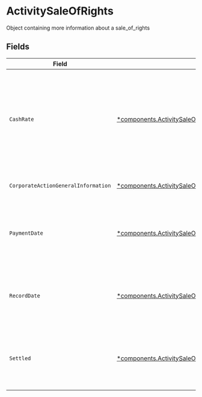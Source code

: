 # ActivitySaleOfRights

Object containing more information about a sale_of_rights


## Fields

| Field                                                                                                                                                 | Type                                                                                                                                                  | Required                                                                                                                                              | Description                                                                                                                                           | Example                                                                                                                                               |
| ----------------------------------------------------------------------------------------------------------------------------------------------------- | ----------------------------------------------------------------------------------------------------------------------------------------------------- | ----------------------------------------------------------------------------------------------------------------------------------------------------- | ----------------------------------------------------------------------------------------------------------------------------------------------------- | ----------------------------------------------------------------------------------------------------------------------------------------------------- |
| `CashRate`                                                                                                                                            | [*components.ActivitySaleOfRightsCashRate](../../models/components/activitysaleofrightscashrate.md)                                                   | :heavy_minus_sign:                                                                                                                                    | The rate (raw value, not a percentage, example: 50% will be .5 in this field) at which cash will be disbursed to the shareholder                      | {<br/>"value": "0.25"<br/>}                                                                                                                           |
| `CorporateActionGeneralInformation`                                                                                                                   | [*components.ActivitySaleOfRightsCorporateActionGeneralInformation](../../models/components/activitysaleofrightscorporateactiongeneralinformation.md) | :heavy_minus_sign:                                                                                                                                    | Common fields for corporate actions                                                                                                                   |                                                                                                                                                       |
| `PaymentDate`                                                                                                                                         | [*components.ActivitySaleOfRightsPaymentDate](../../models/components/activitysaleofrightspaymentdate.md)                                             | :heavy_minus_sign:                                                                                                                                    | The anticipated payment date at the depository                                                                                                        | {<br/>"day": 14,<br/>"month": 5,<br/>"year": 2024<br/>}                                                                                               |
| `RecordDate`                                                                                                                                          | [*components.ActivitySaleOfRightsRecordDate](../../models/components/activitysaleofrightsrecorddate.md)                                               | :heavy_minus_sign:                                                                                                                                    | The date on which positions are recorded in order to calculate entitlement                                                                            | {<br/>"day": 14,<br/>"month": 5,<br/>"year": 2024<br/>}                                                                                               |
| `Settled`                                                                                                                                             | [*components.ActivitySaleOfRightsSettled](../../models/components/activitysaleofrightssettled.md)                                                     | :heavy_minus_sign:                                                                                                                                    | The accounts settled position for which the corporate action was paid                                                                                 | {<br/>"value": "0.25"<br/>}                                                                                                                           |
